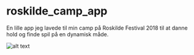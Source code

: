 # roskilde_camp_app
En lille app jeg lavede til min camp på Roskilde Festival 2018 til at danne hold og finde spil på en dynamisk måde.

![alt text](https://i.imgur.com/FMvhDTA.png)
